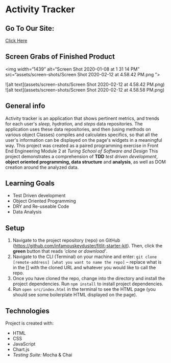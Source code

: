 # Activity Tracker

## Go To Our Site:
[Click Here](https://infamouskeyduster.github.io/fitlit-starter-kit/src/index.html)


## Screen Grabs of Finished Product
<img width=“1439” alt=“Screen Shot 2020-01-08 at 1 31 14 PM” src=“assets/screen-shots/Screen Shot 2020-02-12 at 4.58.42 PM.png
”>

![alt text](assets/screen-shots/Screen Shot 2020-02-12 at 4.58.42 PM.png)
![alt text](assets/screen-shots/Screen Shot 2020-02-12 at 4.58.58 PM.png)

## General info

Activity tracker is an application that shows pertinent metrics, and trends for each user's _sleep, hydration,_ and _steps_ data repositories. The application uses these data repositories, and then (using methods on various object Classes) compiles and calculates specifics, so that all the user's information can be displayed on the page's widgets in a meaningful way. This project was created as a paired programming exercise in Front End Engineering Module 2 at _Turing School of Software and Design_ This project demonstrates a comprehension of __TDD__ _test driven development_, __object oriented programming, data structure__ and __analysis__, as well as DOM creation around the analyzed data.

## Learning Goals

* Test Driven development
* Object Oriented Programming
* DRY and Re-useable Code
* Data Analysis

## Setup

1. Navigate to the project repository (repo) on GitHub (https://github.com/infamouskeyduster/fitlit-starter-kit). Then, click the __green__ button that reads _'clone or download'_.
2. Navigate to the CLI (Terminal) on your machine and enter: `git clone [remote-address] [what you want to name the repo]` – replace what is in the [] with the cloned URL and whatever you would like to call the repo.
3. Once you have cloned the repo, change into the directory and install the project dependencies. Run `npm install` to install project dependencies.
4. Run `open src/index.html` in the terminal to see the HTML page (you should see some boilerplate HTML displayed on the page).

## Technologies

Project is created with:
* HTML
* CSS
* JavaScript
* Chart.js
* _Testing Suite:_ Mocha & Chai

